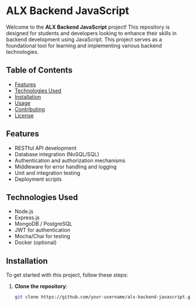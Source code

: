 # ALX Backend JavaScript

Welcome to the **ALX Backend JavaScript** project! This repository is designed for students and developers looking to enhance their skills in backend development using JavaScript. This project serves as a foundational tool for learning and implementing various backend technologies.

## Table of Contents

- [Features](#features)
- [Technologies Used](#technologies-used)
- [Installation](#installation)
- [Usage](#usage)
- [Contributing](#contributing)
- [License](#license)

## Features

- RESTful API development
- Database integration (NoSQL/SQL)
- Authentication and authorization mechanisms
- Middleware for error handling and logging
- Unit and integration testing
- Deployment scripts

## Technologies Used

- Node.js
- Express.js
- MongoDB / PostgreSQL
- JWT for authentication
- Mocha/Chai for testing
- Docker (optional)

## Installation

To get started with this project, follow these steps:

1. **Clone the repository**:
   ```bash
   git clone https://github.com/your-username/alx-backend-javascript.git
